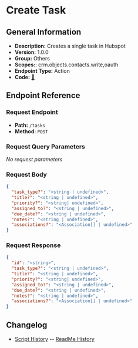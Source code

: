 # Create Task

## General Information

- **Description:** Creates a single task in Hubspot
- **Version:** 1.0.0
- **Group:** Others
- **Scopes:**: crm.objects.contacts.write,oauth
- **Endpoint Type:** Action
- **Code:** [🔗](https://github.com/NangoHQ/integration-templates/tree/main/integrations/hubspot/actions/create-task.ts)

## Endpoint Reference

### Request Endpoint

- **Path:** `/tasks`
- **Method:** `POST`

### Request Query Parameters

_No request parameters_

### Request Body

```json
{
  "task_type?": "<string | undefined>",
  "title?": "<string | undefined>",
  "priority?": "<string| undefined>",
  "assigned_to?": "<string | undefined>",
  "due_date?": "<string | undefined>",
  "notes?": "<string | undefined>",
  "associations?": "<Association[] | undefined>"
}
```

### Request Response

```json
{
  "id": "<string>",
  "task_type?": "<string | undefined>",
  "title?": "<string | undefined>",
  "priority?": "<string| undefined>",
  "assigned_to?": "<string | undefined>",
  "due_date?": "<string | undefined>",
  "notes?": "<string | undefined>",
  "associations?": "<Association[] | undefined>"
}
```

## Changelog

- [Script History](https://github.com/NangoHQ/integration-templates/commits/main/integrations/hubspot/actions/create-task.ts)
-- [ReadMe History](https://github.com/NangoHQ/integration-templates/commits/main/integrations/hubspot/actions/create-task.md)

